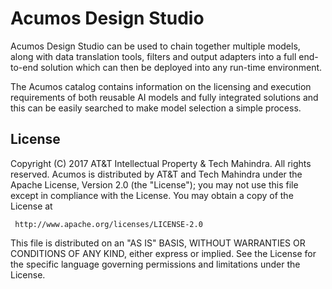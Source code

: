 # Acumos Design Studio

Acumos Design Studio can be used to chain together multiple models,
along with data translation tools, filters and output adapters
into a full end-to-end solution which can then be deployed into
any run-time environment.

The Acumos catalog contains information
on the licensing and execution requirements of both reusable AI
models and fully integrated solutions and this can be easily
searched to make model selection a simple process.

## License

Copyright (C) 2017 AT&T Intellectual Property & Tech Mahindra. All rights reserved.
Acumos is distributed by AT&T and Tech Mahindra under the Apache License, Version 2.0 (the "License");
you may not use this file except in compliance with the License. You may obtain a copy of the License at

     http://www.apache.org/licenses/LICENSE-2.0

This file is distributed on an "AS IS" BASIS, WITHOUT WARRANTIES OR CONDITIONS OF ANY KIND, either 
express or implied.  See the License for the specific language governing permissions and limitations 
under the License.